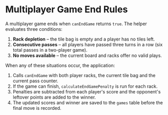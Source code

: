 # Multiplayer Game End Rules

A multiplayer game ends when `canEndGame` returns `true`. The helper evaluates three conditions:

1. **Rack depletion** – the tile bag is empty and a player has no tiles left.
2. **Consecutive passes** – all players have passed three turns in a row (six total passes in a two-player game).
3. **No moves available** – the current board and racks offer no valid plays.

When any of these situations occur, the application:

1. Calls `canEndGame` with both player racks, the current tile bag and the current pass counter.
2. If the game can finish, `calculateEndGamePenalty` is run for each rack.
3. Penalties are subtracted from each player's score and the opponent's leftover points are added to the winner.
4. The updated scores and winner are saved to the `games` table before the final move is recorded.
